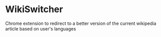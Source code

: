 # WikiSwitcher
Chrome extension to redirect to a better version of the current wikipedia article based on user's languages
